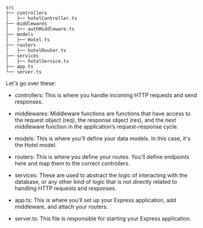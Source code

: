 ```
src
├── controllers
│   ├── hotelController.ts
├── middlewares
│   ├── authMiddleware.ts
├── models
│   ├── Hotel.ts
├── routers
│   ├── hotelRouter.ts
├── services
│   ├── hotelService.ts
├── app.ts
└── server.ts
```

Let's go over these:

 - controllers: This is where you handle incoming HTTP requests and send responses.

- middlewares: Middleware functions are functions that have access to the request object (req), the response object (res), and the next middleware function in the application’s request-response cycle.

- models: This is where you'll define your data models. In this case, it's the Hotel model.

- routers: This is where you define your routes. You'll define endpoints here and map them to the correct controllers.

- services: These are used to abstract the logic of interacting with the database, or any other kind of logic that is not directly related to handling HTTP requests and responses.

- app.ts: This is where you'll set up your Express application, add middleware, and attach your routers.

- server.ts: This file is responsible for starting your Express application.
